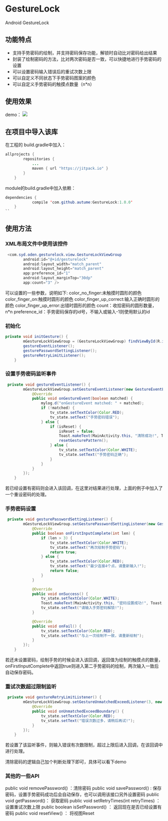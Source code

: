 # GestureLock
Android GestureLock
## 功能特点
- 支持手势密码的绘制，并支持密码保存功能，解锁时自动比对密码给出结果
- 封装了绘制密码的方法，比对两次密码是否一致，可以快捷地进行手势密码的设置
- 可以设置密码输入错误后的重试次数上限
- 可以自定义不同状态下手势密码图案的颜色
- 可以自定义手势密码的触摸点数量（n*n）

## 使用效果
demo：
![](http://i.imgur.com/P13oXgW.gif)

## 在项目中导入该库
在工程的 build.gradle中加入：
```java
allprojects {
		repositories {
			...
			maven { url "https://jitpack.io" }
		}
	}
```
module的build.gradle中加入依赖：
```java
dependencies {
	        compile 'com.github.autume:GestureLock:1.0.0'
	}
``
```

## 使用方法
### XML布局文件中使用该控件
```java
 <com.syd.oden.gesturelock.view.GestureLockViewGroup
        android:id="@+id/gesturelock"
        android:layout_width="match_parent"
        android:layout_height="match_parent"
        app:preference_id="1"
        android:layout_marginTop="30dp"
        app:count="3" />
```
可以设置的一些参数，说明如下:
color_no_finger:未触摸时圆形的颜色
color_finger_on:触摸时圆形的颜色
color_finger_up_correct:输入正确时圆形的颜色
color_finger_up_error:出错时圆形的颜色
count：收拾密码的圆形数量，n*n
preference_id：手势密码保存的id号，不输入或输入-1则使用默认的id

### 初始化
```java
private void initGesture() {
        mGestureLockViewGroup = (GestureLockViewGroup) findViewById(R.id.gesturelock);
        gestureEventListener();
        gesturePasswordSettingListener();
        gestureRetryLimitListener();
    }
```
### 设置手势密码监听事件
```java
 private void gestureEventListener() {
        mGestureLockViewGroup.setGestureEventListener(new GestureEventListener() {
            @Override
            public void onGestureEvent(boolean matched) {
                mylog.d("onGestureEvent matched: " + matched);
                if (!matched) {
                    tv_state.setTextColor(Color.RED);
                    tv_state.setText("手势密码错误");
                } else {
                    if (isReset) {
                        isReset = false;
                        Toast.makeText(MainActivity.this, "清除成功!", Toast.LENGTH_SHORT).show();
                        resetGesturePattern();
                    } else {
                        tv_state.setTextColor(Color.WHITE);
                        tv_state.setText("手势密码正确");
                    }
                }
            }
        });
    }
```
若已经设置有密码则会进入该回调，在这里对结果进行处理，上面的例子中加入了一个重设密码的处理。
### 手势密码设置
```java
 private void gesturePasswordSettingListener() {
        mGestureLockViewGroup.setGesturePasswordSettingListener(new GesturePasswordSettingListener() {
            @Override
            public boolean onFirstInputComplete(int len) {
                if (len > 3) {
                    tv_state.setTextColor(Color.WHITE);
                    tv_state.setText("再次绘制手势密码");
                    return true;
                } else {
                    tv_state.setTextColor(Color.RED);
                    tv_state.setText("最少连接4个点，请重新输入!");
                    return false;
                }
            }

            @Override
            public void onSuccess() {
                tv_state.setTextColor(Color.WHITE);
                Toast.makeText(MainActivity.this, "密码设置成功!", Toast.LENGTH_SHORT).show();
                tv_state.setText("请输入手势密码解锁!");
            }

            @Override
            public void onFail() {
                tv_state.setTextColor(Color.RED);
                tv_state.setText("与上一次绘制不一致，请重新绘制");
            }
        });
    }
```
若还未设置密码，绘制手势的时候会进入该回调，返回值为绘制的触摸点的数量，onFirstInputComplete中返回true则进入第二手势密码的绘制，两次输入一致后自动保存密码。
### 重试次数超过限制监听
```java
 private void gestureRetryLimitListener() {
        mGestureLockViewGroup.setGestureUnmatchedExceedListener(3, new GestureUnmatchedExceedListener() {
            @Override
            public void onUnmatchedExceedBoundary() {
                tv_state.setTextColor(Color.RED);
                tv_state.setText("错误次数过多，请稍后再试!");
            }
        });
    }
```
若设置了该监听事件，则输入错误有次数限制，超过上限后进入回调，在该回调中进行处理。

清除密码的逻辑自己加个判断处理下即可，具体可以看下demo

### 其他的一些API
public void removePassword() ：清除密码
public void savePassword() : 保存密码，设置手势密码成功后会自动保存，也可以调用该接口另外设置密码
public void getPassword()： 获取密码
public void setRetryTimes(int retryTimes) ： 设置重试次数上限
public boolean isSetPassword() ： 返回现在是否已经设置有密码
public void resetView() ： 将视图Reset
